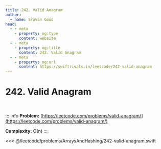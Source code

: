 ```yaml
---
title: 242. Valid Anagram
author:
  - name: Sravan Goud
head:
  - - meta
    - property: og:type
      content: website
  - - meta
    - property: og:title
      content: 242. Valid Anagram
  - - meta
    - property: og:url
      content: https://swiftrivals.in/leetcode/242-valid-anagram
---
```


# 242. Valid Anagram

<br/>

::: info
**Problem:** [https://leetcode.com/problems/valid-anagram/](https://leetcode.com/problems/valid-anagram/)

**Complexity:** O(n)
:::

<<< @/leetcode/problems/ArraysAndHashing/242-valid-anagram.swift